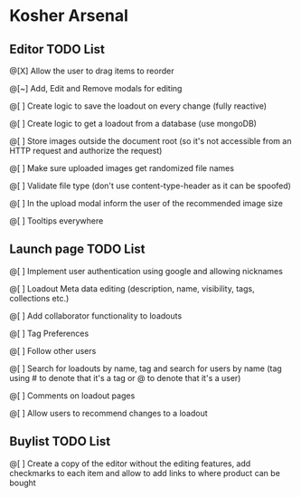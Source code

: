# Kosher Arsenal


## Editor TODO List
@[X] Allow the user to drag items to reorder

@[~] Add, Edit and Remove modals for editing

@[ ] Create logic to save the loadout on every change (fully reactive)

@[ ] Create logic to get a loadout from a database (use mongoDB)

@[ ] Store images outside the document root (so it's not accessible from an HTTP request and authorize the request)

@[ ] Make sure uploaded images get randomized file names

@[ ] Validate file type (don't use content-type-header as it can be spoofed)

@[ ] In the upload modal inform the user of the recommended image size

@[ ] Tooltips everywhere


## Launch page TODO List
@[ ] Implement user authentication using google and allowing nicknames

@[ ] Loadout Meta data editing (description, name, visibility, tags, collections etc.)

@[ ] Add collaborator functionality to loadouts

@[ ] Tag Preferences

@[ ] Follow other users

@[ ] Search for loadouts by name, tag and search for users by name (tag using # to denote that it's a tag or @ to denote that it's a user)

@[ ] Comments on loadout pages

@[ ] Allow users to recommend changes to a loadout


## Buylist TODO List
@[ ] Create a copy of the editor without the editing features, add checkmarks to each item and allow to add links to where product can be bought